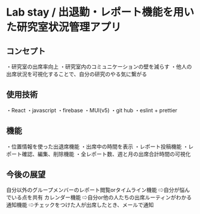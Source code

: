 # Lab stay /  出退勤・レポート機能を用いた研究室状況管理アプリ
## コンセプト
・研究室の出席率向上
・研究室内のコミュニケーションの壁を減らす
・他人の出席状況を可視化することで、自分の研究のやる気に繋がる
## 使用技術
・React
・javascript
・firebase
・MUI(v5)
・git hub
・eslint + prettier
## 機能
・位置情報を使った出退席機能
・出席中の時間を表示
・レポート投稿機能
・レポート確認、編集、削除機能
・全レポート数、週と月の出席合計時間の可視化
## 今後の展望
自分以外のグループメンバーのレポート閲覧orタイムライン機能
⇨自分が悩んでいる点を共有
カレンダー機能
⇨自分or他の人たちの出席ルーティンがわかる
通知機能
⇨チェックをつけた人が出席したとき、メールで通知
